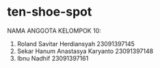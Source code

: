 # ten-shoe-spot

NAMA ANGGOTA KELOMPOK 10:
1. Roland Savitar Herdiansyah 23091397145
2. Sekar Hanum Anastasya Karyanto 23091397148
3. Ibnu Nadhif 23091397161
